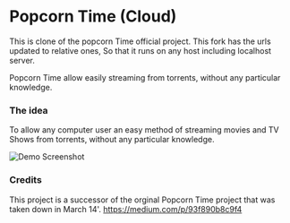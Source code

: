 Popcorn Time (Cloud)
===================
This is clone of the popcorn Time official project. This fork has the urls updated to relative ones,
So that it runs on any host including localhost server.

Popcorn Time allow easily streaming from torrents, without any particular knowledge.


### The idea

To allow any computer user an easy method of streaming movies and TV Shows from torrents, without any particular knowledge.

![Demo Screenshot](http://time4popcorn.eu/images/header-ui.jpg?cb=2)



### Credits
This project is a successor of the orginal Popcorn Time project that was taken down in March 14'.
https://medium.com/p/93f890b8c9f4

